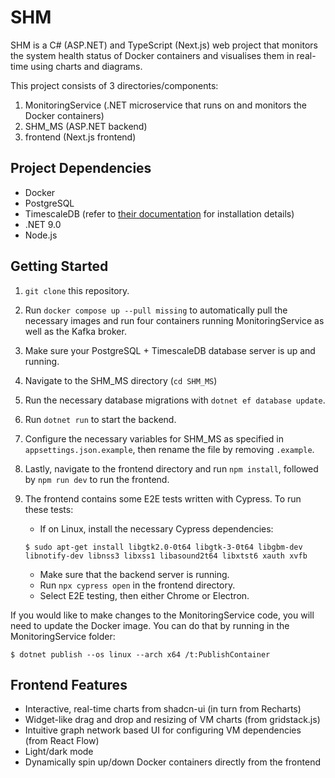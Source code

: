 # SHM

SHM is a C# (ASP.NET) and TypeScript (Next.js) web project that monitors the system health status of Docker containers and visualises them in real-time using charts and diagrams.

This project consists of 3 directories/components:

1. MonitoringService (.NET microservice that runs on and monitors the Docker containers)
2. SHM_MS (ASP.NET backend)
3. frontend (Next.js frontend)

## Project Dependencies

- Docker
- PostgreSQL
- TimescaleDB (refer to [their documentation](https://docs.tigerdata.com/self-hosted/latest/install/) for installation details)
- .NET 9.0
- Node.js

## Getting Started

1. `git clone` this repository.
1. Run `docker compose up --pull missing` to automatically pull the necessary images and run four containers running MonitoringService as well as the Kafka broker.
1. Make sure your PostgreSQL + TimescaleDB database server is up and running.
1. Navigate to the SHM_MS directory (`cd SHM_MS`)
1. Run the necessary database migrations with `dotnet ef database update`.
1. Run `dotnet run` to start the backend.
1. Configure the necessary variables for SHM_MS as specified in `appsettings.json.example`, then rename the file by removing `.example`.
1. Lastly, navigate to the frontend directory and run `npm install`, followed by `npm run dev` to run the frontend.
1. The frontend contains some E2E tests written with Cypress. To run these tests:

   - If on Linux, install the necessary Cypress dependencies:

   ```
   $ sudo apt-get install libgtk2.0-0t64 libgtk-3-0t64 libgbm-dev libnotify-dev libnss3 libxss1 libasound2t64 libxtst6 xauth xvfb
   ```

   - Make sure that the backend server is running.
   - Run `npx cypress open` in the frontend directory.
   - Select E2E testing, then either Chrome or Electron.

If you would like to make changes to the MonitoringService code, you will need to update the Docker image. You can do that by running in the MonitoringService folder:

```
$ dotnet publish --os linux --arch x64 /t:PublishContainer
```

## Frontend Features

- Interactive, real-time charts from shadcn-ui (in turn from Recharts)
- Widget-like drag and drop and resizing of VM charts (from gridstack.js)
- Intuitive graph network based UI for configuring VM dependencies (from React Flow)
- Light/dark mode
- Dynamically spin up/down Docker containers directly from the frontend
